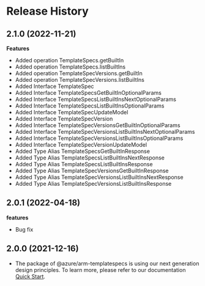 # Release History
    
## 2.1.0 (2022-11-21)
    
**Features**

  - Added operation TemplateSpecs.getBuiltIn
  - Added operation TemplateSpecs.listBuiltIns
  - Added operation TemplateSpecVersions.getBuiltIn
  - Added operation TemplateSpecVersions.listBuiltIns
  - Added Interface TemplateSpec
  - Added Interface TemplateSpecsGetBuiltInOptionalParams
  - Added Interface TemplateSpecsListBuiltInsNextOptionalParams
  - Added Interface TemplateSpecsListBuiltInsOptionalParams
  - Added Interface TemplateSpecUpdateModel
  - Added Interface TemplateSpecVersion
  - Added Interface TemplateSpecVersionsGetBuiltInOptionalParams
  - Added Interface TemplateSpecVersionsListBuiltInsNextOptionalParams
  - Added Interface TemplateSpecVersionsListBuiltInsOptionalParams
  - Added Interface TemplateSpecVersionUpdateModel
  - Added Type Alias TemplateSpecsGetBuiltInResponse
  - Added Type Alias TemplateSpecsListBuiltInsNextResponse
  - Added Type Alias TemplateSpecsListBuiltInsResponse
  - Added Type Alias TemplateSpecVersionsGetBuiltInResponse
  - Added Type Alias TemplateSpecVersionsListBuiltInsNextResponse
  - Added Type Alias TemplateSpecVersionsListBuiltInsResponse
    
## 2.0.1 (2022-04-18)

**features**

  - Bug fix

## 2.0.0 (2021-12-16)

- The package of @azure/arm-templatespecs is using our next generation design principles. To learn more, please refer to our documentation [Quick Start](https://aka.ms/js-track2-quickstart).
